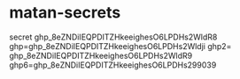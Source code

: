 # matan-secrets
secret
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
ghp=ghp_8eZNDiIEQPDITZHkeeighesO6LPDHs2Wldji
ghp2= ghp_8eZNDiIEQPDITZHkeeighesO6LPDHs2WldR9
ghp6=ghp_8eZNDiIEQPDITZHkeeighesO6LPDHs299039
